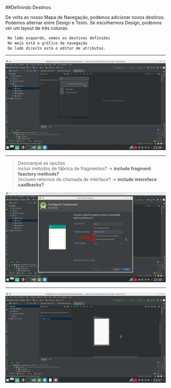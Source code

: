 ##Definindo Destinos

De volta ao nosso Mapa de Navegação, podemos adicionar novos destinos. Podemos alternar entre Design e Texto. Se escolhermos Design, podemos ver um layout de três colunas.

     No lado esquerdo, vemos os destinos definidos
     No meio está o gráfico de navegação
     Do lado direito está o editor de atributos.
 
 --------------------- 
 ![nfragment](https://raw.githubusercontent.com/gleisonnanet/Android-Jetpack-passo-a-passo/master/IMG/10.png  "nfragment")
 
 ---------------------   
 >Desmarque as opções  
 	incluir métodos de fábrica de fragmentos?  ->  **include fragment faactory methods?**<br/>
 	|incluem retornos de chamada de interface?   -> **include intereface caallbacks?**

 	
![configurecomponent](https://raw.githubusercontent.com/gleisonnanet/Android-Jetpack-passo-a-passo/master/IMG/11.png  "configurecomponent")

 ---------------------  
![configurecomponent](https://raw.githubusercontent.com/gleisonnanet/Android-Jetpack-passo-a-passo/master/IMG/12.png  "configurecomponent") 